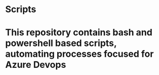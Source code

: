 # Scripts
# This repository contains bash and powershell based scripts, automating processes focused for Azure Devops
